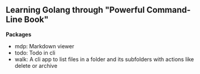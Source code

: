 ## Learning Golang through "Powerful Command-Line Book"
**Packages**
- mdp: Markdown viewer
- todo: Todo in cli
- walk: A cli app to list files in a folder and its subfolders with actions like delete or archive